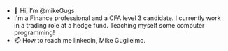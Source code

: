 - 👋 Hi, I’m @mikeGugs
- I'm a Finance professional and a CFA level 3 candidate. I currently work in a trading role at a hedge fund. Teaching myself some computer programming!
- 📫 How to reach me linkedin, Mike Guglielmo.

<!---
mikeGugs/mikeGugs is a ✨ special ✨ repository because its `README.md` (this file) appears on your GitHub profile.
You can click the Preview link to take a look at your changes.
--->
